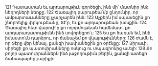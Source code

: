 121 Դատաստան եւ արդարութիւն գործեցի,
ինձ մի՛ մատնիր ինձ նեղողների ձեռքը:
122 Ծառայիդ բարութեա՛մբ ընդունիր,
որ ամբարտաւանները չչարչարեն ինձ:
123 Աչքերն իմ սպասեցին քո շնորհելիք փրկութեանը, Տէ՛ր, եւ քո արդարութեան խօսքին:
124 Ծառայիդ հետ վարուի՛ր քո ողորմութեան համեմատ,
քո արդարադատութիւնն ինձ սովորեցրո՛ւ:
125 Ես քո ծառան եմ, ինձ իմաստո՛ւն դարձրու,
որ ճանաչեմ քո վկայութիւնները:
126 Ժամն է, որ Տէրը վեր կենայ,
քանզի խափանեցին քո օրէնքը:
127 Յիրաւի, սիրեցի քո պատուիրանները
ոսկուց ու տպազիոնից աւելի:
128 Քո բոլոր պատուիրաններն ինձ յաջողութիւն բերին,
քանզի ատեցի ճանապարհը չարիքի:
